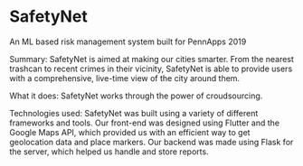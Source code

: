 # SafetyNet
An ML based risk management system built for PennApps 2019

Summary: SafetyNet is aimed at making our cities smarter. From the nearest trashcan to recent crimes in their vicinity, SafetyNet  is able to provide users with a comprehensive, live-time view of the city around them.

What it does: SafetyNet works through the power of croudsourcing.

Technologies used: SafetyNet was built using a variety of different frameworks and tools. Our front-end was designed using Flutter and the Google Maps API, which provided us with an efficient way to get geolocation data and place markers. Our backend was made using Flask for the server, which helped us handle and store reports.
